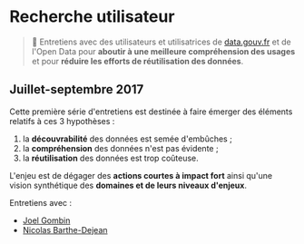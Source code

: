 # Recherche utilisateur

> 🎤 Entretiens avec des utilisateurs et utilisatrices de [data.gouv.fr][datagouv] et de l'Open Data pour **aboutir à une meilleure compréhension des usages** et pour **réduire les efforts de réutilisation des données**.

## Juillet-septembre 2017

Cette première série d'entretiens est destinée à faire émerger des éléments relatifs à ces 3 hypothèses :

1. la **découvrabilité** des données est semée d'embûches ;
2. la **compréhension** des données n'est pas évidente ;
3. la **réutilisation** des données est trop coûteuse.

L'enjeu est de dégager des **actions courtes à impact fort** ainsi qu'une vision synthétique des **domaines et de leurs niveaux d'enjeux**.

Entretiens avec :

* [Joel Gombin](interviews/20170711-joel/index.md)
* [Nicolas Barthe-Dejean](interviews/20170711-nicolas/index.md)

[datagouv]: https://data.gouv.fr/
